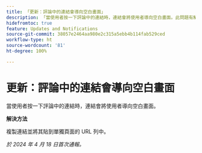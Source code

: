 ```yaml
---
title: 「更新：評論中的連結會導向空白畫面」
description: 「當使用者按一下評論中的連結時，連結會將使用者導向空白畫面。此問題有解決辦法。」
hidefromtoc: true
feature: Updates and Notifications
source-git-commit: 38057e2464aa980e2c315a5ebb4b114fab529ced
workflow-type: ht
source-wordcount: '81'
ht-degree: 100%

---
```



# 更新：評論中的連結會導向空白畫面

當使用者按一下評論中的連結時，連結會將使用者導向空白畫面。

**解決方法**

複製連結並將其貼到單獨頁面的 URL 列中。

_於 2024 年 4 月 18 日首次通報。_


